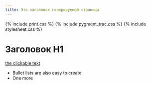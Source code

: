```yaml
---
title: Это заголовок генерируемой страницы
---
```


{% include print.css %}
{% include pygment_trac.css %}
{% include stylesheet.css %}
# Заголовок H1

[the clickable text](http://xlson.com/)

* Bullet lists are also easy to create
* One more
